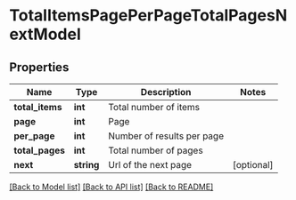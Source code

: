 # TotalItemsPagePerPageTotalPagesNextModel

## Properties
Name | Type | Description | Notes
------------ | ------------- | ------------- | -------------
**total_items** | **int** | Total number of items | 
**page** | **int** | Page | 
**per_page** | **int** | Number of results per page | 
**total_pages** | **int** | Total number of pages | 
**next** | **string** | Url of the next page | [optional] 

[[Back to Model list]](../README.md#documentation-for-models) [[Back to API list]](../README.md#documentation-for-api-endpoints) [[Back to README]](../README.md)


